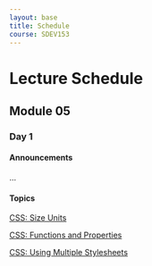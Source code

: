 ```yaml
---
layout: base
title: Schedule
course: SDEV153
---
```


# Lecture Schedule

## Module 05

### Day 1

#### Announcements

...

#### Topics

[CSS: Size Units](css_size_units.md)

[CSS: Functions and Properties](css_functions.md)

[CSS: Using Multiple Stylesheets](css_multiple_stylesheets.md)
